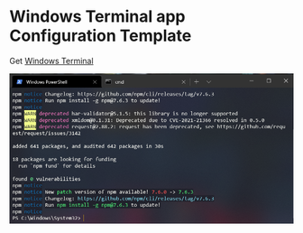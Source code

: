 # Windows Terminal app Configuration Template

Get [Windows Terminal](https://www.microsoft.com/en-us/p/windows-terminal)


![Win Terminal Image](./img/terminal-screen.png)
